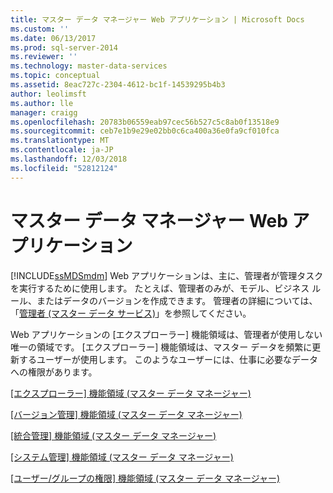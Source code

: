 ```yaml
---
title: マスター データ マネージャー Web アプリケーション | Microsoft Docs
ms.custom: ''
ms.date: 06/13/2017
ms.prod: sql-server-2014
ms.reviewer: ''
ms.technology: master-data-services
ms.topic: conceptual
ms.assetid: 8eac727c-2304-4612-bc1f-14539295b4b3
author: leolimsft
ms.author: lle
manager: craigg
ms.openlocfilehash: 20783b06559eab97cec56b527c5c8ab0f13518e9
ms.sourcegitcommit: ceb7e1b9e29e02bb0c6ca400a36e0fa9cf010fca
ms.translationtype: MT
ms.contentlocale: ja-JP
ms.lasthandoff: 12/03/2018
ms.locfileid: "52812124"
---
```

# <a name="master-data-manager-web-application"></a>マスター データ マネージャー Web アプリケーション
  [!INCLUDE[ssMDSmdm](../includes/ssmdsmdm-md.md)] Web アプリケーションは、主に、管理者が管理タスクを実行するために使用します。 たとえば、管理者のみが、モデル、ビジネス ルール、またはデータのバージョンを作成できます。 管理者の詳細については、「[管理者 (マスター データ サービス)](administrators-master-data-services.md)」を参照してください。  
  
 Web アプリケーションの [エクスプローラー] 機能領域は、管理者が使用しない唯一の領域です。 [エクスプローラー] 機能領域は、マスター データを頻繁に更新するユーザーが使用します。 このようなユーザーには、仕事に必要なデータへの権限があります。  
  
 [[エクスプローラー] 機能領域 (マスター データ マネージャー)](../../2014/master-data-services/explorer-functional-area-master-data-manager.md)  
  
 [[バージョン管理] 機能領域 (マスター データ マネージャー)](../../2014/master-data-services/version-management-functional-area-master-data-manager.md)  
  
 [[統合管理] 機能領域 (マスター データ マネージャー)](../../2014/master-data-services/integration-management-functional-area-master-data-manager.md)  
  
 [[システム管理] 機能領域 (マスター データ マネージャー)](../../2014/master-data-services/system-administration-functional-area-master-data-manager.md)  
  
 [[ユーザー/グループの権限] 機能領域 (マスター データ マネージャー)](../../2014/master-data-services/user-and-group-permissions-functional-area-master-data-manager.md)  
  
  
